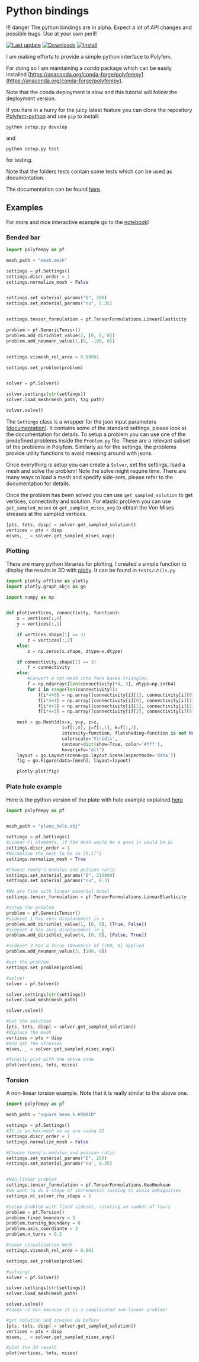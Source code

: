 Python bindings
===============

!!! danger
	The python bindings are in alpha. Expect a lot of API changes and possible bugs. Use at your own peril!

[![Last update](https://anaconda.org/conda-forge/polyfempy/badges/latest_release_date.svg)](https://anaconda.org/conda-forge/polyfempy)
[![Downloads](https://anaconda.org/conda-forge/polyfempy/badges/downloads.svg)](https://anaconda.org/conda-forge/polyfempy)
[![Install](https://anaconda.org/conda-forge/polyfempy/badges/installer/conda.svg)](https://anaconda.org/conda-forge/polyfempy)


I am making efforts to provide a simple python interface to Polyfem.

For doing so I am maintaining  a *conda* package which can be easily installed [https://anaconda.org/conda-forge/polyfempy](https://anaconda.org/conda-forge/polyfempy).

Note that the conda deployment is slow and this tutorial will follow the deployment version.

If you hare in a hurry for the juicy latest feature you can clone the repository [Polyfem-python](https://github.com/polyfem/polyfem-python) and use `pip` to install:
```
python setup.py develop
```
and
```
python setup.py test
```
for testing.

Note that the folders tests contain some tests which can be used as documentation.

The documentation can be found [here](polyfempy_doc.md).

Examples
--------

For more and nice interactive example go to the [notebook](python_examples.md)!


### Bended bar

```python
import polyfempy as pf

mesh_path = "mesh.mesh"

settings = pf.Settings()
settings.discr_order = 1
settings.normalize_mesh = False


settings.set_material_params("E", 200)
settings.set_material_params("nu", 0.35)


settings.tensor_formulation = pf.TensorFormulations.LinearElasticity

problem = pf.GenericTensor()
problem.add_dirichlet_value(2, [0, 0, 0])
problem.add_neumann_value(1,[0, -100, 0])


settings.vismesh_rel_area = 0.00001

settings.set_problem(problem)


solver = pf.Solver()

solver.settings(str(settings))
solver.load_mesh(mesh_path, tag_path)

solver.solve()
```

The `Settings` class is a wrapper for the json input parameters ([documentation](documentation.md)). It contains some of the standard settings, please look at the documentation for details.
To setup a problem you can use one of the predefined problems inside the `Problem.py` file. These are a relevant subset of the problems in Polyfem. Similarly as for the settings, the problems provide utility functions to avoid messing around with jsons.

Once everything is setup you can create a `Solver`, set the settings, load a mesh and solve the problem! Note the solve might require time.
There are many ways to load a mesh and specify side-sets, please refer to the documentation for details.

Once the problem has been solved you can use `get_sampled_solution` to get vertices, connectivity and solution. For elastic problem you can use `get_sampled_mises` or `get_sampled_mises_avg` to obtain the Von Mises stresses at the sampled vertices.

```python
[pts, tets, disp] = solver.get_sampled_solution()
vertices = pts + disp
mises, _ = solver.get_sampled_mises_avg()
```


### Plotting

There are many python libraries for plotting, I created a simple function to display the results in 3D with [plotly](https://plot.ly/). It can be found in `tests/utils.py`
```python
import plotly.offline as plotly
import plotly.graph_objs as go

import numpy as np


def plot(vertices, connectivity, function):
    x = vertices[:,0]
    y = vertices[:,1]

    if vertices.shape[1] == 3:
        z = vertices[:,2]
    else:
        z = np.zeros(x.shape, dtype=x.dtype)

    if connectivity.shape[1] == 3:
        f = connectivity
    else:
    	#Convert a tet-mesh into face based triangles.
        f = np.ndarray([len(connectivity)*4, 3], dtype=np.int64)
        for i in range(len(connectivity)):
            f[i*4+0] = np.array([connectivity[i][1], connectivity[i][0], connectivity[i][2]])
            f[i*4+1] = np.array([connectivity[i][0], connectivity[i][1], connectivity[i][3]])
            f[i*4+2] = np.array([connectivity[i][1], connectivity[i][2], connectivity[i][3]])
            f[i*4+3] = np.array([connectivity[i][2], connectivity[i][0], connectivity[i][3]])

    mesh = go.Mesh3d(x=x, y=y, z=z,
                     i=f[:,0], j=f[:,1], k=f[:,2],
                     intensity=function, flatshading=function is not None,
                     colorscale='Viridis',
                     contour=dict(show=True, color='#fff'),
                     hoverinfo="all")
    layout = go.Layout(scene=go.layout.Scene(aspectmode='data'))
    fig = go.Figure(data=[mesh], layout=layout)

    plotly.plot(fig)
```


### Plate hole example

Here is the python version of the plate with hole example explained [here](https://polyfem.github.io/tutorial/#boundary-conditions)
```python
import polyfempy as pf


mesh_path = "plane_hole.obj"

settings = pf.Settings()
#Linear P1 elements. If the mesh would be a quad it would be Q1
settings.discr_order = 1
#Normalize the mesh to be in [0,1]^2
settings.normalize_mesh = True

#Choose Young's modulus and poisson ratio
settings.set_material_params("E", 210000)
settings.set_material_params("nu", 0.3)

#We are fine with linear material model
settings.tensor_formulation = pf.TensorFormulations.LinearElasticity

#setup the problem
problem = pf.GenericTensor()
#sideset 1 has zero displacement in x
problem.add_dirichlet_value(1, [0, 0], [True, False])
#sideset 4 has zero displacement in y
problem.add_dirichlet_value(4, [0, 0], [False, True])

#sideset 3 has a force (Neumann) of [100, 0] applied
problem.add_neumann_value(3, [100, 0])

#set the problem
settings.set_problem(problem)

#solve!
solver = pf.Solver()

solver.settings(str(settings))
solver.load_mesh(mesh_path)

solver.solve()

#Get the solution
[pts, tets, disp] = solver.get_sampled_solution()
#diplace the mesh
vertices = pts + disp
#and get the stresses
mises, _ = solver.get_sampled_mises_avg()

#finally plot with the above code
plot(vertices, tets, mises)
```


### Torsion

A non-linear torsion example. Note that it is really similar to the above one.
```python
import polyfempy as pf

mesh_path = "square_beam_h.HYBRID"

settings = pf.Settings()
#It is an hex-mesh so we are using Q1
settings.discr_order = 1
settings.normalize_mesh = False

#Choose Young's modulus and poisson ratio
settings.set_material_params("E", 200)
settings.set_material_params("nu", 0.35)


#Non-linear problem
settings.tensor_formulation = pf.TensorFormulations.NeoHookean
#we want to do 5 steps of incremental loading to avoid ambiguities
settings.nl_solver_rhs_steps = 5

#setup problem with fixed sideset, rotating an number of tours
problem = pf.Torsion()
problem.fixed_boundary = 5
problem.turning_boundary = 6
problem.axis_coordiante = 2
problem.n_turns = 0.5

#coear visualization mesh
settings.vismesh_rel_area = 0.001

settings.set_problem(problem)

#solving!
solver = pf.Solver()

solver.settings(str(settings))
solver.load_mesh(mesh_path)

solver.solve()
#takes ~1 min because it is a complicated non-linear problem!

#get solution and stesses as before
[pts, tets, disp] = solver.get_sampled_solution()
vertices = pts + disp
mises, _ = solver.get_sampled_mises_avg()

#plot the 3d result
plot(vertices, tets, mises)
```
